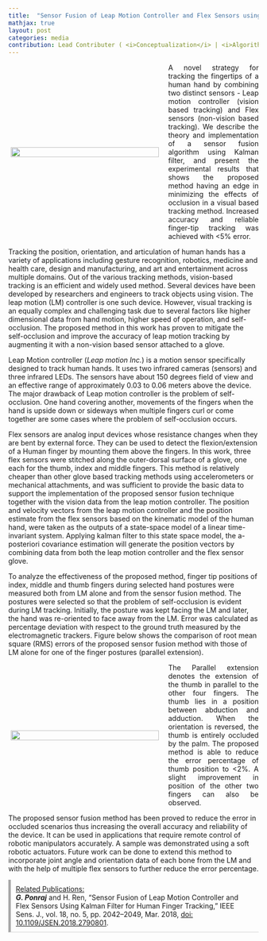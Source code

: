 ```yaml
---
title:  "Sensor Fusion of Leap Motion Controller and Flex Sensors using Kalman Filter for Human Finger Tracking"
mathjax: true
layout: post
categories: media
contribution: Lead Contributer ( <i>Conceptualization</i> | <i>Algorithm</i> | <i>Software</i> | <i>Experimentation</i> | <i>Writing</i> )
---
```

<style>
  .post_container {
  display: flex;
  flex-direction: row;
  align-items: center;
  justify-content: space-between;
  flex-wrap: wrap;
}

/* Set padding-left or padding-right equal to 0 in main code */
.flex-item-text {
  flex: 35%;
/*   border: 1px solid blue; */
  padding-left:1em;
  padding-right:1em;
  justify-content: space-around;
}

.flex-item-pic {
  flex: 58%;
/*   border: 1px solid blue; */
  padding: 5px;
  align-content: space-around;
}

/* Responsive layout - makes a one column layout instead of a two-column layout */
@media (max-width: 800px) {
  .post_container {
    flex-direction: column;
  }
  .flex-item-text{
    padding: 0px;
  }
  .flex-item-pic{
    max-width: 90%;
  }
}

</style>
<div class="post_container">
      <div class="flex-item-pic">
        <img src="/GodwinPonraj/assets/Fig_Sensor_fusion.jpg" height = "100%">
      </div>
      <div class="flex-item-text" align="justify" style="padding-right:0px">
        A novel strategy for tracking the fingertips of a human hand by combining two distinct sensors - Leap motion controller (vision based tracking) and Flex sensors (non-vision based tracking). We describe the theory and implementation of a sensor fusion algorithm using Kalman filter, and present the experimental results that shows the proposed method having an edge in minimizing the effects of occlusion in a visual based tracking method. Increased accuracy and reliable finger-tip tracking was achieved with <5% error.
      </div>
</div>

<!--more-->
Tracking the position, orientation, and articulation of human hands has a variety of applications including gesture recognition, robotics, medicine and health care, design and manufacturing, and art and entertainment across multiple domains. Out of the various tracking methods, vision-based tracking is an efficient and widely used method. Several devices have been developed by researchers and engineers to track objects using vision. The leap motion (LM) controller is one such device. However, visual tracking is an equally complex and challenging task due to several factors like higher dimensional data from hand motion, higher speed of operation, and self-occlusion. The proposed method in this work has proven to mitigate the self-occlusion and improve the accuracy of leap motion tracking by augmenting it with a non-vision based sensor attached to a glove.

Leap Motion controller (_Leap motion Inc._) is a motion sensor specifically designed to track human hands. It uses two infrared cameras (sensors) and three infrared LEDs. The sensors have about 150 degrees field of view and an effective range of approximately 0.03 to 0.06 meters above the device. The major drawback of Leap motion controller is the problem of self-occlusion. One hand covering another, movements of the fingers when the hand is upside down or sideways when multiple fingers curl or come together are some cases where the problem of self-occlusion occurs. 

Flex sensors are analog input devices whose resistance changes when they are bent by external force. They can be used to detect the flexion/extension of a Human finger by mounting them above the fingers. In this work, three flex sensors were stitched along the outer-dorsal surface of a glove, one each for the thumb, index and middle fingers. This method is relatively cheaper than other glove based tracking methods using accelerometers or mechanical attachments, and was sufficient to provide the basic data to support the implementation of the proposed sensor fusion technique together with the vision data from the leap motion controller. The position and velocity vectors from the leap motion controller and the position estimate from the flex sensors based on the kinematic model of the human hand, were taken as the outputs of a state-space model of a linear time-invariant system. Applying kalman filter to this state space model, the a-posteriori covariance estimation will generate the position vectors by combining data from both the leap motion controller and the flex sensor glove. 

To analyze the effectiveness of the proposed method, finger tip positions of index, middle and thumb fingers during selected hand postures were measured both from LM alone and from the sensor fusion method. The postures were selected so that the problem of self-occlusion is evident during LM tracking. Initially, the posture was kept facing the LM and later, the hand was re-oriented to face away from the LM. Error was calculated as percentage deviation with respect to the ground truth measured by the electromagnetic trackers. Figure below shows the comparison of root mean square (RMS) errors of the proposed sensor fusion method with those of LM alone for one of the finger postures (parallel extension). 

<div class="post_container">
      <div class="flex-item-pic">
        <img src="/GodwinPonraj/assets/Fig_par_ext.jpg" height = "100%">
      </div>
      <div class="flex-item-text" align="justify" style="padding-right:0px">
        The Parallel extension denotes the extension of the thumb in parallel to the other four fingers. The thumb lies in a position between abduction and adduction. When the orientation is reversed, the thumb is entirely occluded by the palm. The proposed method is able to reduce the error percentage of thumb position to <2%. A slight improvement in position of the other two fingers can also be observed. 
      </div>
</div>

The proposed sensor fusion method has been proved to reduce the error in occluded scenarios thus increasing the overall accuracy and reliability of the device. It can be used in applications that require remote control of robotic manipulators accurately. A sample was demonstrated using a soft robotic actuators. Future work can be done to extend this method to incorporate joint angle and orientation data of each bone from the LM and with the help of multiple flex sensors to further reduce the error percentage.

<div style="padding:10px; border-bottom: 1px solid lightgray; border-left: 5px solid darkgray;">
<u>Related Publications:</u><br>
<b><i>G. Ponraj</i></b> and H. Ren, “Sensor Fusion of Leap Motion Controller and Flex Sensors Using Kalman Filter for Human Finger Tracking,” IEEE Sens. J., vol. 18, no. 5, pp. 2042–2049, Mar. 2018, <a href="http://ieeexplore.ieee.org/document/8248750/">doi: 10.1109/JSEN.2018.2790801</a>.
</div>
